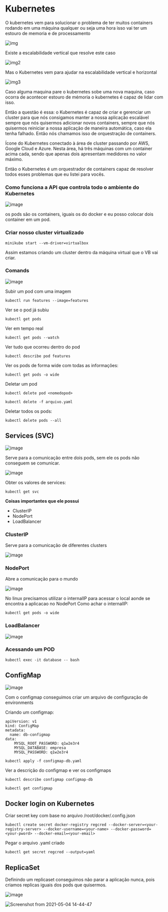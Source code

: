 # Kubernetes

O kubernetes vem para solucionar o problema de ter muitos containers rodando em uma máquina qualquer ou seja uma hora isso vai ter um estouro de memoria e de processamento 

![img](https://caelum-online-public.s3.amazonaws.com/kubernetes/Transcri%C3%A7%C3%A3o+Externa/Imagens/aula1_video2_imagem3.PNG)

Existe a escalabilidade vertical que resolve este caso

![img2](https://caelum-online-public.s3.amazonaws.com/kubernetes/Transcri%C3%A7%C3%A3o+Externa/Imagens/aula1_video2_imagem4.PNG)

Mas o Kubernetes vem para ajudar na escalabilidade vertical e horizontal 

![img3](https://caelum-online-public.s3.amazonaws.com/kubernetes/Transcri%C3%A7%C3%A3o+Externa/Imagens/aula1_video2_imagem5.PNG)

Caso alguma maquina pare o kubernetes sobe uma nova maquina, caso ocorra de acontecer estouro de mémoria o kubernetes é capaz de lidar com isso.

Então a questão é essa: o Kubernetes é capaz de criar e gerenciar um cluster para que nós consigamos manter a nossa aplicação escalável sempre que nós quisermos adicionar novos containers, sempre que nós quisermos reiniciar a nossa aplicação de maneira automática, caso ela tenha falhado. Então nós chamamos isso de orquestração de containers.

Ícone do Kubernetes conectado à área de cluster passando por AWS, Google Cloud e Azure. Nesta área, há três máquinas com um container acima cada, sendo que apenas dois apresentam medidores no valor máximo.

Então o Kubernetes é um orquestrador de containers capaz de resolver todos esses problemas que eu listei para vocês.

### Como funciona a API que controla todo o ambiente do Kubernetes

![image](https://user-images.githubusercontent.com/48387196/116601254-ac418000-a900-11eb-9bbf-62001c345858.png)

os pods são os containers, iguais os do docker e eu posso colocar dois container em um pod.

### Criar nosso cluster virtualizado

```
minikube start --vm-driver=virtualbox
```

Assim estamos criando um cluster dentro da máquina virtual que o VB vai criar.

### Comands 

![image](https://user-images.githubusercontent.com/48387196/116742918-81256200-a9ce-11eb-980a-3d9cdf899852.png)

Subir um pod com uma imagem 

```
kubectl run features --image=features
```

Ver se o pod já subiu

```
kubectl get pods 
```

Ver em tempo real

```
kubectl get pods --watch
```

Ver tudo que ocorreu dentro do pod

```
kubectl describe pod features
```

Ver os pods de forma wide com todas as informações:

```
kubectl get pods -o wide
```

Deletar um pod 

``` 
kubectl delete pod <nomedopod>
```
```
kubectl delete -f arquivo.yaml
```
Deletar todos os pods:
```
kubectl delete pods --all
```

## Services (SVC)

![image](https://user-images.githubusercontent.com/48387196/116743021-ab771f80-a9ce-11eb-98fd-939a84e98db4.png)

Serve para a comunicação entre dois pods, sem ele os pods não conseguem se comunicar.

![image](https://user-images.githubusercontent.com/48387196/116743299-1c1e3c00-a9cf-11eb-803c-06db4ddd6177.png)

Obter os valores de services:

```
kubectl get svc
```

**Coisas importantes que ele possui**

- ClusterIP
- NodePort
- LoadBalancer

### ClusterIP

Serve para a comunicação de diferentes clusters

![image](https://user-images.githubusercontent.com/48387196/116743408-4243dc00-a9cf-11eb-98e4-36f02dfc0a23.png)

### NodePort

Abre a comunicação para o mundo

![image](https://user-images.githubusercontent.com/48387196/116749208-f85ef400-a9d6-11eb-8103-1ef81552bcaa.png)

No linux precisamos utilizar o internalIP para acessar o local aonde se encontra a aplicacao no NodePort
Como achar o internalIP:
```
kubectl get pods -o wide
```

### LoadBalancer

![image](https://user-images.githubusercontent.com/48387196/116751821-fa2ab680-a9da-11eb-8468-1c09ec30ec4f.png)

### Acessando um POD

```
kubectl exec -it database -- bash
```

## ConfigMap

![image](https://user-images.githubusercontent.com/48387196/116913497-ee7c0180-ac1f-11eb-815d-905ec5769204.png)

Com o configmap conseguimos criar um arquivo de configuração de environments

Criando um configmap:

```
apiVersion: v1
kind: ConfigMap
metadata:
  name: db-configmap
data:
    MYSQL_ROOT_PASSWORD: q1w2e3r4
    MYSQL_DATABASE: empresa
    MYSQL_PASSWORD: q1w2e3r4
```
```
kubectl apply -f configmap-db.yaml
```

Ver a descrição do configmap e ver os configmaps

```
kubectl describe configmap configmap-db
```
```
kubectl get configmap
```

## Docker login on Kubernetes

Criar secret key com base no arquivo /root/docker/.config.json 

```
kubectl create secret docker-registry regcred --docker-server=<your-registry-server> --docker-username=<your-name> --docker-password=<your-pword> --docker-email=<your-email>
```
Pegar o arquivo .yaml criado
```
kubectl get secret regcred --output=yaml
```

## ReplicaSet

Definindo um replicaset conseguimos não parar a aplicação nunca, pois criamos replicas iguais dos pods que quisermos.

![image](https://user-images.githubusercontent.com/48387196/117041240-272fdf80-ace1-11eb-85af-cc66f18dcd7d.png)

![Screenshot from 2021-05-04 14-44-47](https://user-images.githubusercontent.com/48387196/117046693-5cd7c700-ace7-11eb-95bc-7e74518eb744.png)

